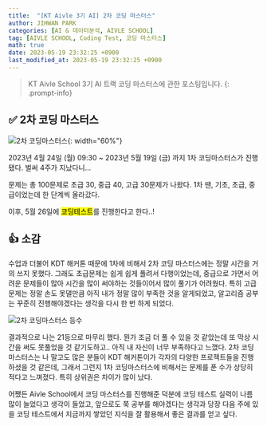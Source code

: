 ```yaml
---
title:  "[KT Aivle 3기 AI] 2차 코딩 마스터스"
author: JIHWAN PARK
categories: [AI & 데이터분석, AIVLE SCHOOL]
tag: [AIVLE SCHOOL, Coding Test, 코딩 마스터스]
math: true
date: 2023-05-19 23:32:25 +0900
last_modified_at: 2023-05-19 23:32:25 +0900
---
```

> KT Aivle School 3기 AI 트랙 코딩 마스터스에 관한 포스팅입니다.
{: .prompt-info}

## ✅ 2차 코딩 마스터스
![2차 코딩마스터스](https://github.com/Jihwan98/INFINITT/assets/76936390/fcc079ff-80b8-442a-924f-7c3137e3a1e8){: width="60%"}

2023년 4월 24일 (월) 09:30 ~ 2023년 5월 19일 (금) 까지 1차 코딩마스터스가 진행됐다. 벌써 4주가 지났다니...

문제는 총 100문제로 초급 30, 중급 40, 고급 30문제가 나왔다. 1차 땐, 기초, 초급, 중급이었는데 한 단계씩 올라갔다.

이후, 5월 26일에 <mark>코딩테스트</mark>를 진행한다고 한다..! 

## 👍 소감
수업과 더불어 KDT 해커톤 때문에 1차에 비해서 2차 코딩 마스터스에는 정말 시간을 거의 쓰지 못했다. 그래도 초급문제는 쉽게 쉽게 풀려서 다행이었는데, 중급으로 가면서 어려운 문제들이 많아 시간을 많이 써야하는 것들이어서 많이 풀기가 어려웠다. 특히 고급문제는 정말 손도 못댈만큼 아직 내가 정말 많이 부족한 것을 알게되었고, 알고리즘 공부는 꾸준히 진행해야겠다는 생각을 다시 한 번 하게 되었다.

![2차 코딩마스터스 등수](https://github.com/Jihwan98/INFINITT/assets/76936390/12b06a70-69f8-4cca-b9c0-b1dd2927ca11)

결과적으로 나는 21등으로 마무리 했다. 뭔가 조금 더 풀 수 있을 것 같았는데 또 막상 시간을 써도 못풀었을 것 같기도하고.. 아직 내 자신이 너무 부족하다고 느꼈다. 2차 코딩 마스터스는 나 말고도 많은 분들이 KDT 해커톤이가 각자의 다양한 프로젝트들을 진행하셨을 것 같은데, 그래서 그런지 1차 코딩마스터스에 비해서는 문제를 푼 수가 상당히 적다고 느껴졌다. 특히 상위권은 차이가 많이 났다.

어쨌든 Aivle School에서 코딩 마스터스를 진행해준 덕분에 코딩 테스트 실력이 나름 많이 늘었다고 생각이 들었고, 앞으로도 쭉 공부를 해야겠다는 생각과 당장 다음 주에 있을 코딩 테스트에서 지금까지 쌓았던 지식을 잘 활용해서 좋은 결과를 얻고 싶다.
